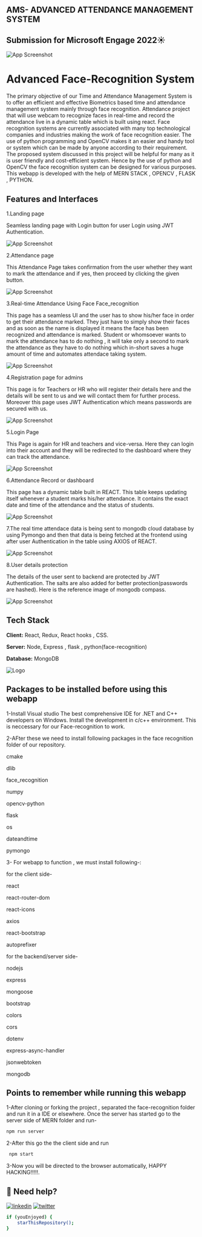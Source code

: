 
## AMS- ADVANCED ATTENDANCE MANAGEMENT SYSTEM


## Submission for Microsoft Engage 2022☀️

![App Screenshot](https://github.com/aman7heaven/Engage2022_Face_recognition_MERN/blob/main/client/src/assets/logo2.png?raw=true)


# Advanced Face-Recognition System

The primary objective of our Time and Attendance Management System is to offer an efficient and effective Biometrics based time and attendance management system mainly through face recognition. Attendance project that will use webcam to recognize faces in real-time and record the attendance live in a dynamic table which is built using react. Face recognition systems are currently associated with many top technological companies and industries making the work of face recognition easier. The use of python programming and OpenCV makes it an easier and handy tool or system which can be made by anyone according to their requirement. The proposed system discussed in this project will be helpful for many as it is user friendly and cost-efficient system. Hence by the use of python and OpenCV the face recognition system can be designed for various purposes. This webapp is developed with the help of MERN STACK , OPENCV , FLASK , PYTHON.


## Features and Interfaces
1.Landing page

  Seamless landing page with Login button for user Login using JWT Authentication.


![App Screenshot](https://github.com/aman7heaven/Engage2022_Face_recognition_MERN/blob/main/client/src/assets/Home.png?raw=true)

2.Attendance page

  This Attendance Page takes confirmation from the user whether they want to mark the attendance and if yes, then proceed by clicking the given button.
 
![App Screenshot](https://github.com/aman7heaven/Engage2022_Face_recognition_MERN/blob/main/client/src/assets/attendance1.png?raw=true)

3.Real-time Attendance Using Face Face_recognition

 This page has a seamless UI and the user has to show his/her face in order to get their attendance marked. They just have to simply show their faces and as soon as the name is displayed it means the face has been recognized and attendance is marked. Student or whomsoever wants to mark the attendance has to do nothing , it will take only a second to mark the attendance as they have to do nothing which in-short saves a huge amount of time and automates attendace taking system.

![App Screenshot](https://github.com/aman7heaven/Engage2022_Face_recognition_MERN/blob/main/client/src/assets/attendance2.jpeg?raw=true)

4.Registration page for admins

 This page is for Teachers or HR who will register their details here and the details will be sent to us and we will contact them for further process. Moreover this page uses JWT Authentication which means passwords are secured with us.

![App Screenshot](https://github.com/aman7heaven/Engage2022_Face_recognition_MERN/blob/main/client/src/assets/Signup.png?raw=true)

5.Login Page

 This Page is again for HR and teachers and vice-versa. Here they can login into their account and they will be redirected to the dashboard where they can track the attendance.

![App Screenshot](https://github.com/aman7heaven/Engage2022_Face_recognition_MERN/blob/main/client/src/assets/loginpage.png?raw=true)

6.Attendance Record or dashboard
 
 This page has a dynamic table built in REACT. This table keeps updating itself whenever a student marks his/her attendance. It contains the exact date and time of the attendance and the status of students.

![App Screenshot](https://github.com/aman7heaven/Engage2022_Face_recognition_MERN/blob/main/client/src/assets/Table.png?raw=true)

7.The real time attendace data is being sent to mongodb cloud database by using Pymongo and then that data is being fetched at the frontend using after user Authentication in the table using AXIOS of REACT.

![App Screenshot](https://github.com/aman7heaven/Engage2022_Face_recognition_MERN/blob/main/client/src/assets/attendance_mongodb.png?raw=true)

8.User details protection

 The details of the user sent to backend are protected by JWT Authentication. The salts are also added for better protection(passwords are hashed). Here is the reference image of mongodb compass.

![App Screenshot](https://github.com/aman7heaven/Engage2022_Face_recognition_MERN/blob/main/client/src/assets/attendance_user_mongo.png?raw=true)


## Tech Stack

**Client:** React, Redux, React hooks , CSS.

**Server:** Node, Express , flask , python(face-recognition)

**Database:** MongoDB




![Logo](https://github.com/aman7heaven/Engage2022_Face_recognition_MERN/blob/main/client/src/assets/mern.png?raw=true)


## Packages to be installed before using this webapp

1-Install Visual studio The best comprehensive IDE for .NET and C++ developers on Windows.
 Install the development in c/c++ environment. This is neccessary for our Face-recognition to work.

2-AFter these we need to install following packages in the face recognition folder of our repository.
 
 cmake

 dlib

 face_recognition

 numpy

 opencv-python

 flask

 os

 dateandtime

 pymongo

3- For webapp to function , we must install following-:

for the client side-

 react

 react-router-dom 

 react-icons

 axios

 react-bootstrap

 autoprefixer

for the backend/server side-

 nodejs

 express

 mongoose

 bootstrap

 colors

 cors  

 dotenv

 express-async-handler

 jsonwebtoken

 mongodb






 


## Points to remember while running this webapp

1-After cloning or forking the project , separated the face-recognition folder and run it in a IDE or elsewhere.
  Once the server has started go to the server side of MERN folder and run-

  ```bash
  npm run server
```

2-After this go the the client side and run

 ```bash
  npm start
```

3-Now you will be directed to the browser automatically, HAPPY HACKING!!!!!.


## 🔗 Need help?

[![linkedin](https://img.shields.io/badge/linkedin-0A66C2?style=for-the-badge&logo=linkedin&logoColor=white)](https://www.linkedin.com/in/aman-saxena-6051261b6)
[![twitter](https://img.shields.io/badge/twitter-1DA1F2?style=for-the-badge&logo=twitter&logoColor=white)](https://twitter.com/AmanSax87806038)


```bash
if (youEnjoyed) {
    starThisRepository();
}
```